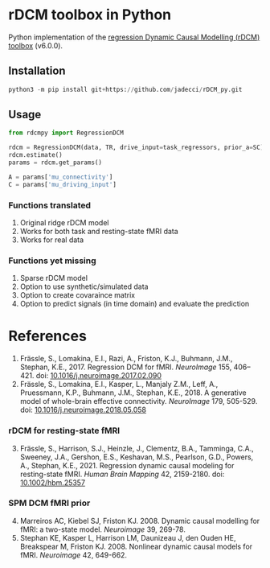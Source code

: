 # rDCM toolbox in Python
Python implementation of the 
[regression Dynamic Causal Modelling (rDCM) toolbox](https://github.com/translationalneuromodeling/tapas/tree/master/rDCM) 
(v6.0.0).

## Installation
```python
python3 -m pip install git+https://github.com/jadecci/rDCM_py.git
```

## Usage
```python
from rdcmpy import RegressionDCM

rdcm = RegressionDCM(data, TR, drive_input=task_regressors, prior_a=SC)
rdcm.estimate()
params = rdcm.get_params()

A = params['mu_connectivity']
C = params['mu_driving_input']
```

### Functions translated
1. Original ridge rDCM model
2. Works for both task and resting-state fMRI data
3. Works for real data

### Functions yet missing
1. Sparse rDCM model
2. Option to use synthetic/simulated data
3. Option to create covaraince matrix
4. Option to predict signals (in time domain) and evaluate the prediction

# References

1. Frässle, S., Lomakina, E.I., Razi, A., Friston, K.J., Buhmann, J.M., Stephan, K.E., 2017. 
Regression DCM for fMRI. *NeuroImage* 155, 406–421. 
doi: [10.1016/j.neuroimage.2017.02.090](https://doi.org/10.1016/j.neuroimage.2017.02.090)
2. Frässle, S., Lomakina, E.I., Kasper, L., Manjaly Z.M., Leff, A., Pruessmann, K.P., 
Buhmann, J.M., Stephan, K.E., 2018. A generative model of whole-brain effective connectivity. 
*NeuroImage* 179, 505-529. 
doi: [10.1016/j.neuroimage.2018.05.058](https://doi.org/10.1016/j.neuroimage.2018.05.058)

### rDCM for resting-state fMRI

3. Frässle, S., Harrison, S.J., Heinzle, J., Clementz, B.A., Tamminga, C.A., Sweeney, J.A., 
Gershon, E.S., Keshavan, M.S., Pearlson, G.D., Powers, A., Stephan, K.E., 2021. 
Regression dynamic causal modeling for resting-state fMRI. *Human Brain Mapping* 42, 2159-2180. 
doi: [10.1002/hbm.25357](https://doi.org/10.1002/hbm.25357)

### SPM DCM fMRI prior

4. Marreiros AC, Kiebel SJ, Friston KJ. 2008. Dynamic causal modelling for fMRI: a two-state model.
*Neuroimage* 39, 269-78.
5. Stephan KE, Kasper L, Harrison LM, Daunizeau J, den Ouden HE, Breakspear M, Friston KJ. 2008. 
Nonlinear dynamic causal models for fMRI. *Neuroimage* 42, 649-662.

